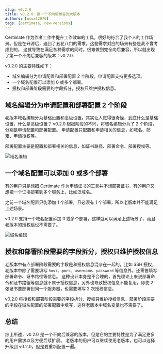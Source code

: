 ```yaml
---
slug: v0.2.0
title: v0.2.0：第一个不向后兼容的大版本
authors: [usual2970]
tags: [certimate, new-versions]
---
```


Certimate 作为作者工作中提升工作效率的工具，很好的符合了我个人的工作场景。但是在开源后，遇到了五花八门的需求，这些需求对应的场景有些是我不曾考虑到的。
这就导致在满足各种需求的同时，很难做到完全向后兼容，所以就出现了第一个不向后兼容的版本：v0.2.0.

v0.2.0 的主要特性如下：

- 域名编辑分为申请配置和部署配置 2 个阶段，申请配置支持更多选项。
- 一个域名配置可以添加 0 或多个部署。
- 授权和部署阶段需要的字段拆分，授权只维护授权信息。

## 域名编辑分为申请配置和部署配置 2 个阶段

老版本域名编辑分为基础设置和高级设置，其实让人觉得很奇怪，到底什么是基础设置，什么是高级设置？
v0.2.0 根据阶段的不同，将域名编辑分为了 2 个阶段，分别是申请配置和部署配置。
申请配置只配置和申请相关的信息，如域名、邮箱、申请授权等。

部署配置主要是配置和部署相关的信息，如证书路径、部署命令、部署授权等。

![域名编辑](https://i.imgur.com/kk1vVCf.png)

## 一个域名配置可以添加 0 或多个部署

有的用户只是想把 Certimate 作为申请证书的工具并不想部署证书，有的用户又想把一个证书部署到多个服务上，比如泛域名。

之前一个域名配置只能添加 1 个部署，且必须有 1 个部署，所以老版本并不能满足上述场景。

v0.2.0 支持一个域名配置添加 0 或多个部署，这样就可以满足上述场景了，而且老版本的授权组也不需要了。

![域名编辑](https://i.imgur.com/ylLx8pn.png)

## 授权和部署阶段需要的字段拆分，授权只维护授权信息

老版本中有点部署阶段需要的字段是和授权信息混杂在一起的，比如 SSH 授权，老版本中除了需要填写 `host`、`port`、`username`、`password` 等信息外，还需要填写部署命令、证书路径等信息。
这种设计本身是不合理的，首先理论上来说部署命令和证书路径等信息就不属于授权信息，另外也导致授权信息不能复用，即使 2 张证书要部署到同一个服务器，也需要填写 2 次授权信息。

v0.2.0 将授权和部署阶段需要的字段拆分，授权只维护授权信息，部署阶段需要的字段在域名配置的部署配置中填写，这样老版本中域名变量也不需要了。

## 总结

综上所述，v0.2.0 是一个不向后兼容的版本，但是它的主要特性是为了满足更多的用户需求以及方便后续扩展。
老版本的用户可以继续使用老版本，也可以选择升级到 v0.2.0，但是要重新配置一遍。

